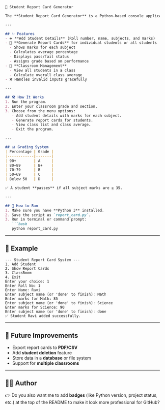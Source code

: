 ````markdown
📘 Student Report Card Generator

The **Student Report Card Generator** is a Python-based console application that helps manage students, their marks, and report cards. It is designed to simulate a simple school system for generating student performance reports.

---

## ✨ Features
- ➕ **Add Student Details** (Roll number, name, subjects, and marks)  
- 📄 **Generate Report Cards** for individual students or all students  
  - Shows marks for each subject  
  - Calculates average percentage  
  - Displays pass/fail status  
  - Assigns grade based on performance  
- 🏫 **Classroom Management**  
  - View all students in a class  
  - Calculate overall class average  
- ❌ Handles invalid inputs gracefully  

---

## 🛠️ How It Works
1. Run the program.  
2. Enter your classroom grade and section.  
3. Choose from the menu options:  
   - Add student details with marks for each subject.  
   - Generate report cards for students.  
   - View class list and class average.  
   - Exit the program.  

---

## 📊 Grading System
| Percentage | Grade |
|------------|-------|
| 90+        | A     |
| 80–89      | B+    |
| 70–79      | B     |
| 50–69      | C     |
| Below 50   | D     |

✅ A student **passes** if all subject marks are ≥ 35.

---

## 🚀 How to Run
1. Make sure you have **Python 3** installed.  
2. Save the script as `report_card.py`.  
3. Run in terminal or command prompt:
   ```bash
   python report_card.py
````

---

## 📌 Example

```
--- Student Report Card System ---
1. Add Student
2. Show Report Cards
3. ClassRoom
4. Exit
Enter your choice: 1
Enter Roll No: 1
Enter Name: Ravi
Enter subject name (or 'done' to finish): Math
Enter marks for Math: 85
Enter subject name (or 'done' to finish): Science
Enter marks for Science: 90
Enter subject name (or 'done' to finish): done
✅ Student Ravi added successfully.
```

---

## 🎯 Future Improvements

* Export report cards to **PDF/CSV**
* Add **student deletion** feature
* Store data in a **database** or file system
* Support for **multiple classrooms**

---

## 🧑‍💻 Author

👉 Do you also want me to add **badges** (like Python version, project status, etc.) at the top of the README to make it look more professional for GitHub?
```
